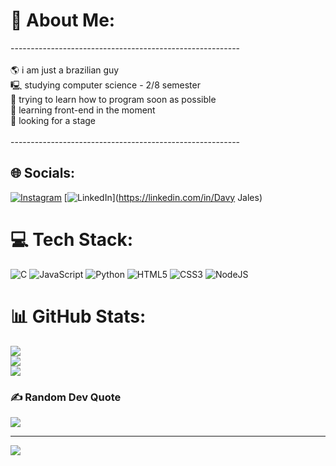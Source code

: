 # 💫 About Me:
---------------------------------------------------------<br><br>🌎 i am just a brazilian guy <br>🖳  studying computer science - 2/8 semester<br>🎯 trying to learn how to program soon as possible<br>📖 learning front-end in the moment  <br>🔎 looking for a stage<br><br>--------------------------------------------------------- 


## 🌐 Socials:
[![Instagram](https://img.shields.io/badge/Instagram-%23E4405F.svg?logo=Instagram&logoColor=white)](https://instagram.com/davyjales) [![LinkedIn](https://img.shields.io/badge/LinkedIn-%230077B5.svg?logo=linkedin&logoColor=white)](https://linkedin.com/in/Davy Jales) 

# 💻 Tech Stack:
![C](https://img.shields.io/badge/c-%2300599C.svg?style=flat&logo=c&logoColor=white) ![JavaScript](https://img.shields.io/badge/javascript-%23323330.svg?style=flat&logo=javascript&logoColor=%23F7DF1E) ![Python](https://img.shields.io/badge/python-3670A0?style=flat&logo=python&logoColor=ffdd54) ![HTML5](https://img.shields.io/badge/html5-%23E34F26.svg?style=flat&logo=html5&logoColor=white) ![CSS3](https://img.shields.io/badge/css3-%231572B6.svg?style=flat&logo=css3&logoColor=white) ![NodeJS](https://img.shields.io/badge/node.js-6DA55F?style=flat&logo=node.js&logoColor=white)
# 📊 GitHub Stats:
![](https://github-readme-stats.vercel.app/api?username=davyjales&theme=blue_navy&hide_border=false&include_all_commits=false&count_private=false)<br/>
![](https://github-readme-streak-stats.herokuapp.com/?user=davyjales&theme=blue_navy&hide_border=false)<br/>
![](https://github-readme-stats.vercel.app/api/top-langs/?username=davyjales&theme=blue_navy&hide_border=false&include_all_commits=false&count_private=false&layout=compact)

### ✍️ Random Dev Quote
![](https://quotes-github-readme.vercel.app/api?type=horizontal&theme=gruvbox)

---
[![](https://visitcount.itsvg.in/api?id=davyjales&icon=3&color=0)](https://visitcount.itsvg.in)

<!-- Proudly created with GPRM ( https://gprm.itsvg.in ) -->